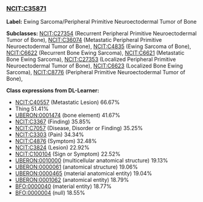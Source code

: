 
### [NCIT:C35871](http://purl.obolibrary.org/obo/NCIT_C35871)
**Label:** Ewing Sarcoma/Peripheral Primitive Neuroectodermal Tumor of Bone

**Subclasses:** [NCIT:C27354](http://purl.obolibrary.org/obo/NCIT_C27354) (Recurrent Peripheral Primitive Neuroectodermal Tumor of Bone), [NCIT:C36074](http://purl.obolibrary.org/obo/NCIT_C36074) (Metastatic Peripheral Primitive Neuroectodermal Tumor of Bone), [NCIT:C4835](http://purl.obolibrary.org/obo/NCIT_C4835) (Ewing Sarcoma of Bone), [NCIT:C6622](http://purl.obolibrary.org/obo/NCIT_C6622) (Recurrent Bone Ewing Sarcoma), [NCIT:C6621](http://purl.obolibrary.org/obo/NCIT_C6621) (Metastatic Bone Ewing Sarcoma), [NCIT:C27353](http://purl.obolibrary.org/obo/NCIT_C27353) (Localized Peripheral Primitive Neuroectodermal Tumor of Bone), [NCIT:C6623](http://purl.obolibrary.org/obo/NCIT_C6623) (Localized Bone Ewing Sarcoma), [NCIT:C8776](http://purl.obolibrary.org/obo/NCIT_C8776) (Peripheral Primitive Neuroectodermal Tumor of Bone), 

**Class expressions from DL-Learner:**

- [NCIT:C40557](http://purl.obolibrary.org/obo/NCIT_C40557) (Metastatic Lesion) 66.67%
- Thing 51.41%
- [UBERON:0001474](http://purl.obolibrary.org/obo/UBERON_0001474) (bone element) 41.67%
- [NCIT:C3367](http://purl.obolibrary.org/obo/NCIT_C3367) (Finding) 35.85%
- [NCIT:C7057](http://purl.obolibrary.org/obo/NCIT_C7057) (Disease, Disorder or Finding) 35.25%
- [NCIT:C3303](http://purl.obolibrary.org/obo/NCIT_C3303) (Pain) 34.34%
- [NCIT:C4876](http://purl.obolibrary.org/obo/NCIT_C4876) (Symptom) 32.48%
- [NCIT:C3824](http://purl.obolibrary.org/obo/NCIT_C3824) (Lesion) 22.92%
- [NCIT:C100104](http://purl.obolibrary.org/obo/NCIT_C100104) (Sign or Symptom) 22.52%
- [UBERON:0010000](http://purl.obolibrary.org/obo/UBERON_0010000) (multicellular anatomical structure) 19.13%
- [UBERON:0000061](http://purl.obolibrary.org/obo/UBERON_0000061) (anatomical structure) 19.06%
- [UBERON:0000465](http://purl.obolibrary.org/obo/UBERON_0000465) (material anatomical entity) 19.04%
- [UBERON:0001062](http://purl.obolibrary.org/obo/UBERON_0001062) (anatomical entity) 18.79%
- [BFO:0000040](http://purl.obolibrary.org/obo/BFO_0000040) (material entity) 18.77%
- [BFO:0000004](http://purl.obolibrary.org/obo/BFO_0000004) (null) 18.55%


